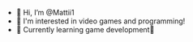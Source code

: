 - 👋 Hi, I’m @Mattii1
- 👀 I'm interested in video games and programming!
- 🌱 Currently learning game development🚀

<!---
Mattii1/Mattii1 is a ✨ special ✨ repository because its `README.md` (this file) appears on your GitHub profile.
You can click the Preview link to take a look at your changes.
--->

